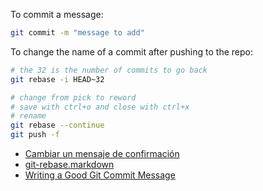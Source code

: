 To commit a message:
```bash
git commit -m "message to add"
```

To change the name of a commit after pushing to the repo:
```bash
# the 32 is the number of commits to go back
git rebase -i HEAD~32

# change from pick to reword
# save with ctrl+o and close with ctrl+x
# rename
git rebase --continue
git push -f
```
* [Cambiar un mensaje de confirmación](https://docs.github.com/es/pull-requests/committing-changes-to-your-project/creating-and-editing-commits/changing-a-commit-message)
* [git-rebase.markdown](https://gist.github.com/davidfeldi/c1cbdcbb9a8fa4bddbecdaab6a3c2357)
* [Writing a Good Git Commit Message](https://www.gitkraken.com/learn/git/best-practices/git-commit-message)
